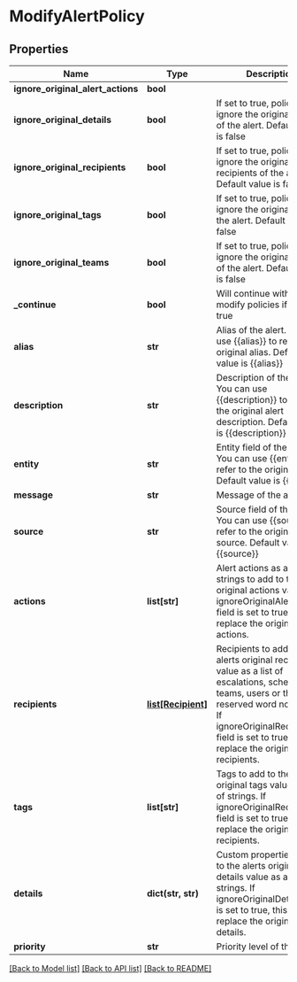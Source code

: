 # ModifyAlertPolicy

## Properties
Name | Type | Description | Notes
------------ | ------------- | ------------- | -------------
**ignore_original_alert_actions** | **bool** |  | [optional] 
**ignore_original_details** | **bool** | If set to true, policy will ignore the original details of the alert. Default value is false | [optional] 
**ignore_original_recipients** | **bool** | If set to true, policy will ignore the original recipients of the alert. Default value is false | [optional] 
**ignore_original_tags** | **bool** | If set to true, policy will ignore the original tags of the alert. Default value is false | [optional] 
**ignore_original_teams** | **bool** | If set to true, policy will ignore the original teams of the alert. Default value is false | [optional] 
**_continue** | **bool** | Will continue with other modify policies if set to true | [optional] 
**alias** | **str** | Alias of the alert. You can use {{alias}} to refer to the original alias. Default value is {{alias}} | [optional] 
**description** | **str** | Description of the alert. You can use {{description}} to refer to the original alert description. Default value is {{description}} | [optional] 
**entity** | **str** | Entity field of the alert. You can use {{entity}} to refer to the original entity. Default value is {{entity}} | [optional] 
**message** | **str** | Message of the alert | [optional] 
**source** | **str** | Source field of the alert. You can use {{source}} to refer to the original source. Default value is {{source}} | [optional] 
**actions** | **list[str]** | Alert actions as a list of strings to add to the alerts original actions value. If ignoreOriginalAlertActions field is set to true, this will replace the original actions. | [optional] 
**recipients** | [**list[Recipient]**](Recipient.md) | Recipients to add to the alerts original recipients value as a list of escalations, schedules, teams, users or the reserved word none or all. If ignoreOriginalRecipients field is set to true, this will replace the original recipients. | [optional] 
**tags** | **list[str]** | Tags to add to the alerts original tags value as a list of strings. If ignoreOriginalRecipients field is set to true, this will replace the original recipients. | [optional] 
**details** | **dict(str, str)** | Custom properties to add to the alerts original details value as a list of strings. If ignoreOriginalDetails field is set to true, this will replace the original details. | [optional] 
**priority** | **str** | Priority level of the alert | [optional] 

[[Back to Model list]](../README.md#documentation-for-models) [[Back to API list]](../README.md#documentation-for-api-endpoints) [[Back to README]](../README.md)


